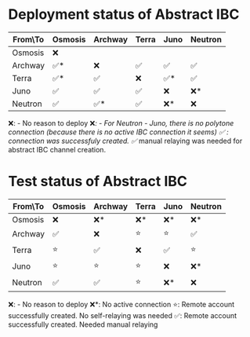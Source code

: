 # Deployment status of Abstract IBC

| From\To  | Osmosis | Archway | Terra | Juno | Neutron |
|----------|---------|---------|-------|------|---------|
| Osmosis  |   ❌    |         |       |      |         |
| Archway  |   ✅*   |   ❌    |  ✅   |  ✅  |   ✅    |
| Terra    |   ✅*   |   ✅    |  ❌   |  ✅* |   ✅    |
| Juno     |   ✅    |   ✅    |  ✅   |  ❌  |   ❌*   |
| Neutron  |   ✅    |   ✅*   |  ✅   |  ❌* |   ❌    |

❌: - No reason to deploy
❌*:  - For Neutron - Juno, there is no polytone connection (because there is no active IBC connection it seems)
✅ : connection was successfuly created.
✅* manual relaying was needed for abstract IBC channel creation.


# Test status of Abstract IBC

| From\To  | Osmosis | Archway | Terra | Juno | Neutron |
|----------|---------|---------|-------|------|---------|
| Osmosis  |   ❌    |   ❌*   |  ❌*  |  ❌* |   ❌*   |
| Archway  |   ✅    |   ❌    |  ⭐️   |  ⭐️  |   ✅    |
| Terra    |   ⭐️    |   ✅    |  ❌   |  ✅  |   ⭐️    |
| Juno     |   ⭐️    |   ⭐️    |  ⭐️   |  ❌  |   ❌*   |
| Neutron  |   ✅    |   ✅    |  ⭐️   |  ❌* |   ❌    |

❌: - No reason to deploy
❌*:  No active connection
⭐️: Remote account successfully created. No self-relaying was needed
✅: Remote account successfully created. Needed manual relaying
